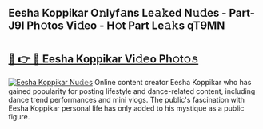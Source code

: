 ## Eesha Koppikar O𝚗lyf𝚊ns Le𝚊𝚔ed N𝚞𝚍es - Part-J9I Ph𝚘tos Vi𝚍eo - H𝚘t Part Le𝚊𝚔s qT9MN

# <h2><a href="http://hf2ow36.feru.top/?c=Eesha+Koppikar">🔗 👉 🔴 Eesha Koppikar Vi𝚍𝚎o Ph𝚘t𝚘𝚜</a></h2>

[![Eesha Koppikar Nu𝚍𝚎s](https://i.imgur.com/0TWrTi3.gif)](http://hf2ow36.feru.top/?c=Eesha+Koppikar)
Online content creator Eesha Koppikar who has gained popularity for posting lifestyle and dance-related content, including dance trend performances and mini vlogs. The public's fascination with Eesha Koppikar personal life has only added to his mystique as a public figure. 
